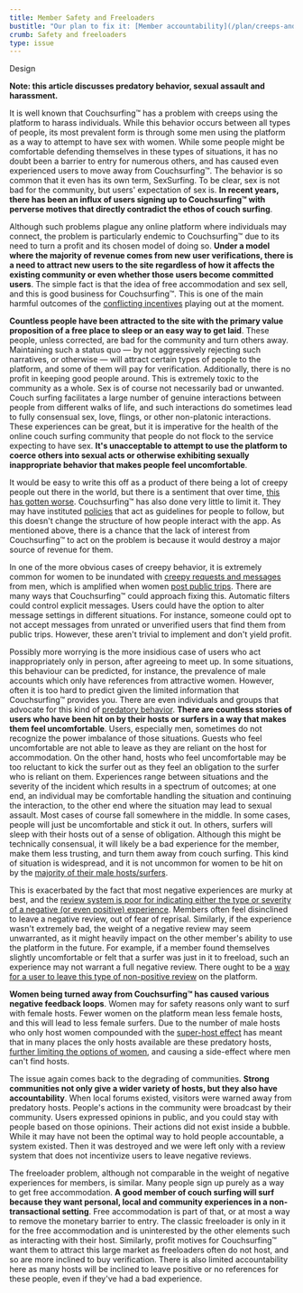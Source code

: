 ```yaml
---
title: Member Safety and Freeloaders
bustitle: "Our plan to fix it: [Member accountability](/plan/creeps-and-freeloaders)"
crumb: Safety and freeloaders
type: issue
---
```


<span class="tag tag-design tag-large">Design</span>

**Note: this article discusses predatory behavior, sexual assault and harassment.**

It is well known that Couchsurfing&#8482; has a problem with creeps using the platform to harass individuals. While this behavior occurs between all types of people, its most prevalent form is through some men using the platform as a way to attempt to have sex with women. While some people might be comfortable defending themselves in these types of situations, it has no doubt been a barrier to entry for numerous others, and has caused even experienced users to move away from Couchsurfing&#8482;. The behavior is so common that it even has its own term, SexSurfing. To be clear, sex is not bad for the community, but users' expectation of sex is. **In recent years, there has been an influx of users signing up to Couchsurfing&#8482; with perverse motives that directly contradict the ethos of couch surfing**.

Although such problems plague any online platform where individuals may connect, the problem is particularly endemic to Couchsurfing&#8482; due to its need to turn a profit and its chosen model of doing so. **Under a model where the majority of revenue comes from new user verifications, there is a need to attract new users to the site regardless of how it affects the existing community or even whether those users become committed users**. The simple fact is that the idea of free accommodation and sex sell, and this is good business for Couchsurfing&#8482;. This is one of the main harmful outcomes of the [conflicting incentives](/issues/profit-and-incentives) playing out at the moment.

**Countless people have been attracted to the site with the primary value proposition of a free place to sleep or an easy way to get laid**. These people, unless corrected, are bad for the community and turn others away. Maintaining such a status quo — by not aggressively rejecting such narratives, or otherwise — will attract certain types of people to the platform, and some of them will pay for verification. Additionally, there is no profit in keeping good people around. This is extremely toxic to the community as a whole. Sex is of course not necessarily bad or unwanted. Couch surfing facilitates a large number of genuine interactions between people from different walks of life, and such interactions do sometimes lead to fully consensual sex, love, flings, or other non-platonic interactions. These experiences can be great, but it is imperative for the health of the online couch surfing community that people do not flock to the service expecting to have sex. **It's unacceptable to attempt to use the platform to coerce others into sexual acts or otherwise exhibiting sexually inappropriate behavior that makes people feel uncomfortable**.

It would be easy to write this off as a product of there being a lot of creepy people out there in the world, but there is a sentiment that over time, [this has gotten worse](https://www.reddit.com/r/couchsurfing/comments/7nzrxv/confused_about_people_who_had_bad_experiences/). Couchsurfing&#8482; has also done very little to limit it. They may have instituted [policies](https://www.couchsurfing.com/about/policies/) that act as guidelines for people to follow, but this doesn't change the structure of how people interact with the app. As mentioned above, there is a chance that the lack of interest from Couchsurfing&#8482; to act on the problem is because it would destroy a major source of revenue for them.

In one of the more obvious cases of creepy behavior, it is extremely common for women to be inundated with [creepy requests and messages](https://www.reddit.com/r/couchsurfing/comments/2inf3j/okay_im_really_sick_of_people_using_cs_as_a/) from men, which is amplified when women [post public trips](https://www.reddit.com/r/couchsurfing/comments/5zmxgs/is_anyone_else_getting_creepy_messages_on/). There are many ways that Couchsurfing&#8482; could approach fixing this. Automatic filters could control explicit messages. Users could have the option to alter message settings in different situations. For instance, someone could opt to not accept messages from unrated or unverified users that find them from public trips. However, these aren't trivial to implement and don't yield profit.

Possibly more worrying is the more insidious case of users who act inappropriately only in person, after agreeing to meet up. In some situations, this behaviour can be predicted, for instance, the prevalence of male accounts which only have references from attractive women. However, often it is too hard to predict given the limited information that Couchsurfing&#8482; provides you. There are even individuals and groups that advocate for this kind of [predatory behavior](https://mavericktraveler.com/how-to-bang-couchsurfing-girls-the-complete-guide/). **There are countless stories of users who have been hit on by their hosts or surfers in a way that makes them feel uncomfortable**. Users, especially men, sometimes do not recognize the power imbalance of those situations. Guests who feel uncomfortable are not able to leave as they are reliant on the host for accommodation. On the other hand, hosts who feel uncomfortable may be too reluctant to kick the surfer out as they feel an obligation to the surfer who is reliant on them. Experiences range between situations and the severity of the incident which results in a spectrum of outcomes; at one end, an individual may be comfortable handling the situation and continuing the interaction, to the other end where the situation may lead to sexual assault. Most cases of course fall somewhere in the middle. In some cases, people will just be uncomfortable and stick it out. In others, surfers will sleep with their hosts out of a sense of obligation. Although this might be technically consensual, it will likely be a bad experience for the member, make them less trusting, and turn them away from couch surfing. This kind of situation is widespread, and it is not uncommon for women to be hit on by the [majority of their male hosts/surfers](https://www.reddit.com/r/solotravel/comments/6xrymf/where_did_all_the_normal_couchsurfers_go/dmi24r1/).

This is exacerbated by the fact that most negative experiences are murky at best, and the [review system is poor for indicating either the type or severity of a negative (or even positive) experience](/issues/reviews). Members often feel disinclined to leave a negative review, out of fear of reprisal. Similarly, if the experience wasn't extremely bad, the weight of a negative review may seem unwarranted, as it might heavily impact on the other member's ability to use the platform in the future. For example, if a member found themselves slightly uncomfortable or felt that a surfer was just in it to freeload, such an experience may not warrant a full negative review. There ought to be a [way for a user to leave this type of non-positive review](/plan/reviews) on the platform.

**Women being turned away from Couchsurfing&#8482; has caused various negative feedback loops**. Women may for safety reasons only want to surf with female hosts. Fewer women on the platform mean less female hosts, and this will lead to less female surfers. Due to the number of male hosts who only host women compounded with the [super-host effect](/issues/host-matching) has meant that in many places the only hosts available are these predatory hosts, [further limiting the options of women](https://www.reddit.com/r/couchsurfing/comments/5f6ofd/rant_couchsurfing_is_not_tinder/), and causing a side-effect where men can't find hosts.

The issue again comes back to the degrading of communities. **Strong communities not only give a wider variety of hosts, but they also have accountability**. When local forums existed, visitors were warned away from predatory hosts. People's actions in the community were broadcast by their community. Users expressed opinions in public, and you could stay with people based on those opinions. Their actions did not exist inside a bubble. While it may have not been the optimal way to hold people accountable, a system existed. Then it was destroyed and we were left only with a review system that does not incentivize users to leave negative reviews.

The freeloader problem, although not comparable in the weight of negative experiences for members, is similar. Many people sign up purely as a way to get free accommodation. **A good member of couch surfing will surf because they want personal, local and community experiences in a non-transactional setting**. Free accommodation is part of that, or at most a way to remove the monetary barrier to entry. The classic freeloader is only in it for the free accommodation and is uninterested by the other elements such as interacting with their host. Similarly, profit motives for Couchsurfing&#8482; want them to attract this large market  as freeloaders often do not host, and so are more inclined to buy verification. There is also limited accountability here as many hosts will be inclined to leave positive or no references for these people, even if they've had a bad experience.
